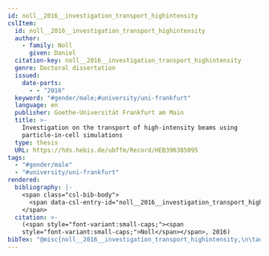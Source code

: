 ```yaml
---
id: noll__2016__investigation_transport_highintensity
cslItem:
  id: noll__2016__investigation_transport_highintensity
  author:
    - family: Noll
      given: Daniel
  citation-key: noll__2016__investigation_transport_highintensity
  genre: Doctoral dissertation
  issued:
    date-parts:
      - - "2016"
  keyword: "#gender/male;#university/uni-frankfurt"
  language: en
  publisher: Goethe-Universität Frankfurt am Main
  title: >-
    Investigation on the transport of high-intensity beams using
    particle-in-cell simulations
  type: thesis
  URL: https://hds.hebis.de/ubffm/Record/HEB396385095
tags:
  - "#gender/male"
  - "#university/uni-frankfurt"
rendered:
  bibliography: |-
    <span class="csl-bib-body">
      <span data-csl-entry-id="noll__2016__investigation_transport_highintensity" class="csl-entry"><span class='author-bib'>Noll</span>. <span class='date-bib'>(2016)</span>. <span class='title'><i><b><span style="font-style:normal;">Investigation on the transport of high-intensity beams using particle-in-cell simulations</span></b></i></span> [Doctoral dissertation, Goethe-Universität Frankfurt am Main]. <span class='URL'><a href='https://hds.hebis.de/ubffm/Record/HEB396385095'>LINK</a></span></span>
    </span>
  citation: >-
    (<span style="font-variant:small-caps;"><span
    style="font-variant:small-caps;">Noll</span></span>, 2016)
bibTex: "@misc{noll__2016__investigation_transport_highintensity,\n\tauthor = {Noll, Daniel},\n\tyear = {2016},\n\tschool = {Goethe-Universit{\\\" a}t Frankfurt am Main},\n\ttitle = {Investigation on the transport of high-intensity beams using particle-in-cell simulations},\n\ttype = {Doctoral dissertation},\n\turl = {https://hds.hebis.de/ubffm/Record/HEB396385095},\n}\n\n"
---
```

